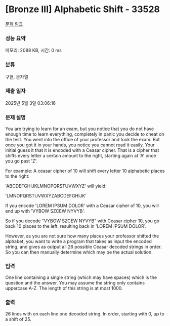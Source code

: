 # [Bronze III] Alphabetic Shift - 33528 

[문제 링크](https://www.acmicpc.net/problem/33528) 

### 성능 요약

메모리: 2088 KB, 시간: 0 ms

### 분류

구현, 문자열

### 제출 일자

2025년 5월 3일 03:06:16

### 문제 설명

<p>You are trying to learn for an exam, but you notice that you do not have enough time to learn everything, completely in panic you decide to cheat on the test. You went into the office of your professor and took the exam. But once you got it in your hands, you notice you cannot read it easily. Your initial guess it that it is encoded with a Ceasar cipher. That is a cipher that shifts every letter a certain amount to the right, starting again at 'A' once you go past 'Z'.</p>

<p>For example: A ceasar cipher of 10 will shift every letter 10 alphabetic places to the right:</p>

<p>'ABCDEFGHIJKLMNOPQRSTUVWXYZ' will yield:</p>

<p>'LMNOPQRSTUVWXYZABCDEFGHIJK'</p>

<p>If you encode 'LOREM IPSUM DOLOR' with a Ceasar cipher of 10, you will end up with 'VYBOW SZCEW NYVYB'.</p>

<p>So if you decode "VYBOW SZCEW NYVYB" with Ceasar cipher 10, you go back 10 places to the left. resulting back in 'LOREM IPSUM DOLOR'.</p>

<p>However, as you are not sure how many places your professor shifted the alphabet, you want to write a program that takes as input the encoded string, and gives as output all 26 possible Ceasar decoded strings in order. So you can then manually determine which may be the actual solution.</p>

### 입력 

 <p>One line containing a single string (which may have spaces) which is the question and the answer. You may assume the string only contains uppercase A-Z. The length of this string is at most 1000.</p>

### 출력 

 <p>26 lines with on each line one decoded string. In order, starting with 0, up to a shift of 25.</p>

